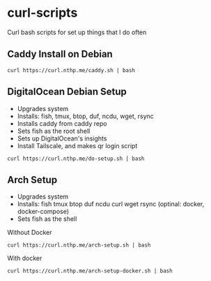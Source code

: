 # curl-scripts
Curl bash scripts for set up things that I do often

## Caddy Install on Debian

`curl https://curl.nthp.me/caddy.sh | bash`

## DigitalOcean Debian Setup

- Upgrades system
- Installs: fish, tmux, btop, duf, ncdu, wget, rsync
- Installs caddy from caddy repo
- Sets fish as the root shell
- Sets up DigitalOcean's insights
- Install Tailscale, and makes qr login script

`curl https://curl.nthp.me/do-setup.sh | bash`

## Arch Setup

- Upgrades system
- Installs: fish tmux btop duf ncdu curl wget rsync (optinal: docker, docker-compose)
- Sets fish as the shell

Without Docker

`curl https://curl.nthp.me/arch-setup.sh | bash`

With docker

`curl https://curl.nthp.me/arch-setup-docker.sh | bash`